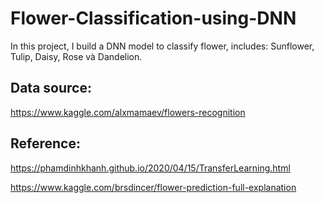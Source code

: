# Flower-Classification-using-DNN
In this project, I build a DNN model to classify flower, includes: Sunflower, Tulip, Daisy, Rose và Dandelion. 

## Data source:
https://www.kaggle.com/alxmamaev/flowers-recognition

## Reference: 
https://phamdinhkhanh.github.io/2020/04/15/TransferLearning.html

https://www.kaggle.com/brsdincer/flower-prediction-full-explanation
